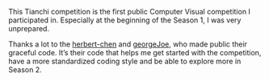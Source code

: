 This Tianchi competition is the first public Computer Visual competition I participated in. 
Especially at the beginning of the Season 1, I was very unprepared. 

Thanks a lot to the [herbert-chen](https://github.com/herbert-chen/tianchi_lvcai) and 
[georgeJoe](https://github.com/xieyufei1993/TianChi-Lvcai/tree/master/%E7%AC%AC%E4%B8%80%E8%B5%9B%E5%AD%A3/code), who made public their graceful code.
It’s their code that helps me get started with the competition, have a more standardized coding style and be able to explore more in Season 2.
